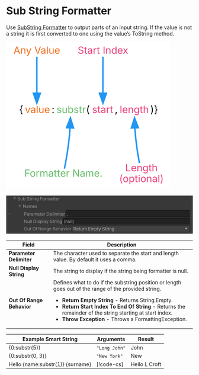 # Sub String Formatter

Use [SubString Formatter](xref:UnityEngine.Localization.SmartFormat.Extensions.SubStringFormatter) to output parts of an input string. If the value is not a string it is first converted to one using the value’s ToString method.

![Diagram showing the breakdown of the Smart String and how each part is evaluated.](../images/SmartString-SubStringSyntax.dot.svg)

![Diagram showing the breakdown of the Smart String and how each part is evaluated.](../images/SmartString-SubStringInspector.png)

| **Field** | **Description** |
| --------- | --------------- |
| **Parameter Delimiter** | The character used to separate the start and length value. By default it uses a comma. |
| **Null Display String** | The string to display if the string being formatter is null. |
| **Out Of Range Behavior** | Defines what to do if the substring position or length goes out of the range of the provided string.<ul><li>**Return Empty String** - Returns String.Empty.</li><li>**Return Start Index To End Of String** - Returns the remainder of the string starting at start index.</li><li>**Throw Exception** - Throws a FormattingException.</li></ul> |

| **Example Smart String**         | **Arguments**                                                                             | **Result**    |
|----------------------------------|-------------------------------------------------------------------------------------------|---------------|
| {0:substr(5)}                    | `"Long John"`                                                                             | John          |
| {0:substr(0, 3)}                 | `"New York"`                                                                              | New           |
| Hello {name:substr(1)} {surname} | [!code-cs[](../../DocCodeSamples.Tests/SmartStringSamples.cs#args-substring-formatter-1)] | Hello L Croft |
